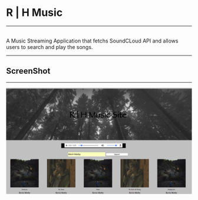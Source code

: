 # R | H Music
---
<br/>
A Music Streaming Application that fetchs SoundCLoud API and allows users to search and play the songs.

---
## ScreenShot
---
![ScreenShot](https://github.com/ronaldhong/R-H-Music/blob/master/image/music.png)
